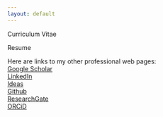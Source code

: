 ```yaml
---
layout: default
---
```


Curriculum Vitae <i class="fa fa-download"> </i>

Resume <i class="fa fa-download"> </i>

Here are links to my other professional web pages:<br>
[Google Scholar](https://scholar.google.com/citations?user=wj_yfJMAAAAJ&hl=en&oi=sra) <br>
[LinkedIn](https://www.linkedin.com/in/dasdebasmita) <br>
[Ideas](https://ideas.repec.org/f/pda898.html) <br>
[Github](https://github.com/debasmita-das-econ) <br>
[ResearchGate](https://www.researchgate.net/profile/Debasmita-Das-3) <br>
[ORCiD](https://orcid.org/0000-0003-3339-570X) <br>

<i class="ai ai-google-scholar ai-2x"> </i>
<i class="far fa-envelope"> </i>
<i class="fab fa-github ai-2x"> </i>
<i class="fab fa-linkedin-in ai-2x"> </i>
<i class="ai ai-ideas-repec ai-2x"> </i>
<i class="ai ai-researchgate ai-2x"> </i>
<i class="ai ai-ssrn ai-2x"> </i>
<i class="ai ai-orcid ai-2x"> </i>
<br>
